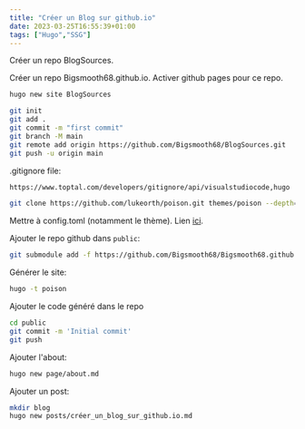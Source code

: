 ```yaml
---
title: "Créer un Blog sur github.io"
date: 2023-03-25T16:55:39+01:00
tags: ["Hugo","SSG"]
---
```


Créer un repo BlogSources.

Créer un repo Bigsmooth68.github.io. Activer github pages pour ce repo.

```bash
hugo new site BlogSources
```

```bash
git init
git add .
git commit -m "first commit"
git branch -M main
git remote add origin https://github.com/Bigsmooth68/BlogSources.git
git push -u origin main
```

.gitignore file:
```bash
https://www.toptal.com/developers/gitignore/api/visualstudiocode,hugo
```

```bash
git clone https://github.com/lukeorth/poison.git themes/poison --depth=1
```

Mettre à config.toml (notamment le thème). Lien [ici](https://github.com/Bigsmooth68/BlogSources/blob/main/config.toml).

Ajouter le repo github dans `public`:
```bash
git submodule add -f https://github.com/Bigsmooth68/Bigsmooth68.github.io public
```

Générer le site:
```bash
hugo -t poison
```

Ajouter le code généré dans le repo 
```bash
cd public
git commit -m 'Initial commit'
git push
```

Ajouter l'about:
```bash
hugo new page/about.md
```

Ajouter un post:
```bash
mkdir blog
hugo new posts/créer_un_blog_sur_github.io.md
```
